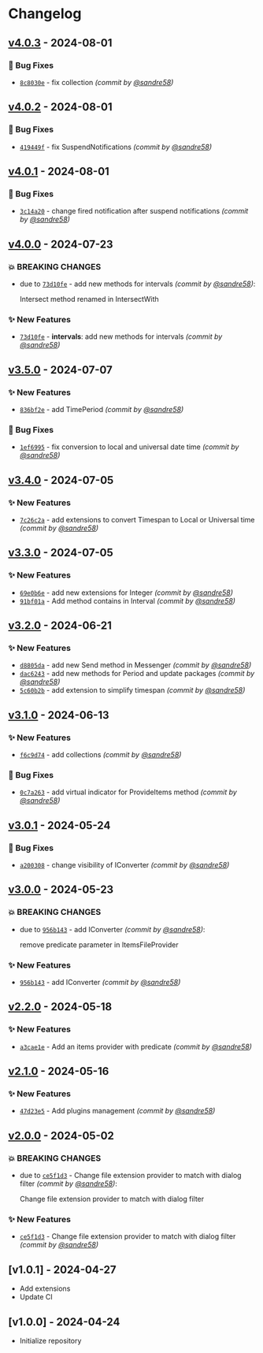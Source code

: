 # Changelog

## [v4.0.3] - 2024-08-01
### :bug: Bug Fixes
- [`8c8030e`](https://github.com/sandre58/MyNetUtilities/commit/8c8030e6a8bad1de4e02d0f30170ec2a07b64bee) - fix collection *(commit by [@sandre58](https://github.com/sandre58))*


## [v4.0.2] - 2024-08-01
### :bug: Bug Fixes
- [`419449f`](https://github.com/sandre58/MyNetUtilities/commit/419449f7b128c85bdd55df2d04c28aeb5983973b) - fix SuspendNotifications *(commit by [@sandre58](https://github.com/sandre58))*


## [v4.0.1] - 2024-08-01
### :bug: Bug Fixes
- [`3c14a20`](https://github.com/sandre58/MyNetUtilities/commit/3c14a20f7461cc7ac26a739d4c6da7dea8c55eea) - change fired notification after suspend notifications *(commit by [@sandre58](https://github.com/sandre58))*


## [v4.0.0] - 2024-07-23
### :boom: BREAKING CHANGES
- due to [`73d10fe`](https://github.com/sandre58/MyNetUtilities/commit/73d10fe1a71c13efafa219c2877ca2dd9534c57c) - add new methods for intervals *(commit by [@sandre58](https://github.com/sandre58))*:

  Intersect method renamed in IntersectWith


### :sparkles: New Features
- [`73d10fe`](https://github.com/sandre58/MyNetUtilities/commit/73d10fe1a71c13efafa219c2877ca2dd9534c57c) - **intervals**: add new methods for intervals *(commit by [@sandre58](https://github.com/sandre58))*


## [v3.5.0] - 2024-07-07
### :sparkles: New Features
- [`836bf2e`](https://github.com/sandre58/MyNetUtilities/commit/836bf2e781bb0fc8d2ea5b39a80414e7f4071dcd) - add TimePeriod *(commit by [@sandre58](https://github.com/sandre58))*

### :bug: Bug Fixes
- [`1ef6995`](https://github.com/sandre58/MyNetUtilities/commit/1ef69951ffb92e22b64a830e2fbc3094db5f24a1) - fix conversion to local and universal date time *(commit by [@sandre58](https://github.com/sandre58))*


## [v3.4.0] - 2024-07-05
### :sparkles: New Features
- [`7c26c2a`](https://github.com/sandre58/MyNetUtilities/commit/7c26c2a88954561b89e3b0cb3be5f11619fd0433) - add extensions to convert Timespan to Local or Universal time *(commit by [@sandre58](https://github.com/sandre58))*


## [v3.3.0] - 2024-07-05
### :sparkles: New Features
- [`69e0b6e`](https://github.com/sandre58/MyNetUtilities/commit/69e0b6e29de7fb08a247b75d1c9a68e6a8b3eeb5) - add new extensions for Integer *(commit by [@sandre58](https://github.com/sandre58))*
- [`91bf01a`](https://github.com/sandre58/MyNetUtilities/commit/91bf01aeb3bd005f1fc36af6fd3e03365c8720f1) - Add method contains in Interval *(commit by [@sandre58](https://github.com/sandre58))*


## [v3.2.0] - 2024-06-21
### :sparkles: New Features
- [`d8805da`](https://github.com/sandre58/MyNetUtilities/commit/d8805dacdfd2a5071621bf6f04d77f1d31fc3f53) - add new Send method in Messenger *(commit by [@sandre58](https://github.com/sandre58))*
- [`dac6243`](https://github.com/sandre58/MyNetUtilities/commit/dac624387a402b7db2f243effc721af1d48be27e) - add new methods for Period and update packages *(commit by [@sandre58](https://github.com/sandre58))*
- [`5c60b2b`](https://github.com/sandre58/MyNetUtilities/commit/5c60b2bde052cf1c9d1c6440300c05f83d47ff43) - add extension to simplify timespan *(commit by [@sandre58](https://github.com/sandre58))*


## [v3.1.0] - 2024-06-13
### :sparkles: New Features
- [`f6c9d74`](https://github.com/sandre58/MyNetUtilities/commit/f6c9d74e9424edd82cee303e125f4c41352575d7) - add collections *(commit by [@sandre58](https://github.com/sandre58))*

### :bug: Bug Fixes
- [`0c7a263`](https://github.com/sandre58/MyNetUtilities/commit/0c7a2638ba801bfce0ab38cf12e33b796155f7ad) - add virtual indicator for ProvideItems method *(commit by [@sandre58](https://github.com/sandre58))*


## [v3.0.1] - 2024-05-24
### :bug: Bug Fixes
- [`a200308`](https://github.com/sandre58/MyNetUtilities/commit/a2003089fab6727fb6b72813c985f3dd38b9d5a2) - change visibility of IConverter *(commit by [@sandre58](https://github.com/sandre58))*


## [v3.0.0] - 2024-05-23
### :boom: BREAKING CHANGES
- due to [`956b143`](https://github.com/sandre58/MyNetUtilities/commit/956b143e74a4f6faa2f55143f94d49fe3909d0b9) - add IConverter *(commit by [@sandre58](https://github.com/sandre58))*:

  remove predicate parameter in ItemsFileProvider


### :sparkles: New Features
- [`956b143`](https://github.com/sandre58/MyNetUtilities/commit/956b143e74a4f6faa2f55143f94d49fe3909d0b9) - add IConverter *(commit by [@sandre58](https://github.com/sandre58))*


## [v2.2.0] - 2024-05-18
### :sparkles: New Features
- [`a3cae1e`](https://github.com/sandre58/MyNetUtilities/commit/a3cae1eb8198f5908d832fad3c95573e9481923a) - Add an items provider with predicate *(commit by [@sandre58](https://github.com/sandre58))*


## [v2.1.0] - 2024-05-16
### :sparkles: New Features
- [`47d23e5`](https://github.com/sandre58/MyNetUtilities/commit/47d23e5efdc47ab532dc0c8e733ecdf61140edc0) - Add plugins management *(commit by [@sandre58](https://github.com/sandre58))*


## [v2.0.0] - 2024-05-02
### :boom: BREAKING CHANGES
- due to [`ce5f1d3`](https://github.com/sandre58/MyNetUtilities/commit/ce5f1d3fa4c87047635e16e64afe97f438f0d39e) - Change file extension provider to match with dialog filter *(commit by [@sandre58](https://github.com/sandre58))*:

  Change file extension provider to match with dialog filter


### :sparkles: New Features
- [`ce5f1d3`](https://github.com/sandre58/MyNetUtilities/commit/ce5f1d3fa4c87047635e16e64afe97f438f0d39e) - Change file extension provider to match with dialog filter *(commit by [@sandre58](https://github.com/sandre58))*


## [v1.0.1] - 2024-04-27
- Add extensions
- Update CI

## [v1.0.0] - 2024-04-24
- Initialize repository

[v2.0.0]: https://github.com/sandre58/MyNetUtilities/compare/v1.0.1...v2.0.0
[v2.1.0]: https://github.com/sandre58/MyNetUtilities/compare/v2.0.0...v2.1.0
[v2.2.0]: https://github.com/sandre58/MyNetUtilities/compare/v2.1.0...v2.2.0
[v3.0.0]: https://github.com/sandre58/MyNetUtilities/compare/v2.2.0...v3.0.0
[v3.0.1]: https://github.com/sandre58/MyNetUtilities/compare/v3.0.0...v3.0.1
[v3.1.0]: https://github.com/sandre58/MyNetUtilities/compare/v3.0.1...v3.1.0
[v3.2.0]: https://github.com/sandre58/MyNetUtilities/compare/v3.1.0...v3.2.0
[v3.3.0]: https://github.com/sandre58/MyNetUtilities/compare/v3.2.0...v3.3.0
[v3.4.0]: https://github.com/sandre58/MyNetUtilities/compare/v3.3.0...v3.4.0
[v3.5.0]: https://github.com/sandre58/MyNetUtilities/compare/v3.4.0...v3.5.0
[v4.0.0]: https://github.com/sandre58/MyNetUtilities/compare/v3.5.0...v4.0.0
[v4.0.1]: https://github.com/sandre58/MyNetUtilities/compare/v4.0.0...v4.0.1
[v4.0.2]: https://github.com/sandre58/MyNetUtilities/compare/v4.0.1...v4.0.2
[v4.0.3]: https://github.com/sandre58/MyNetUtilities/compare/v4.0.2...v4.0.3